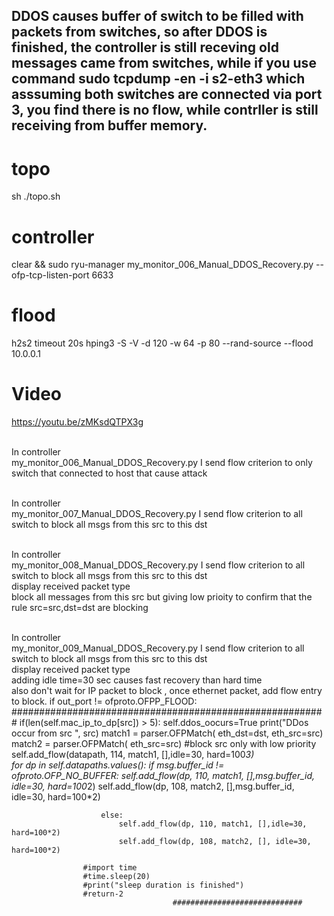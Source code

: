 ## DDOS causes buffer of switch to be filled with packets from switches, so after DDOS is finished, the controller is still receving old messages came from switches, while if you use command sudo tcpdump -en -i s2-eth3 which asssuming both switches are connected via port 3, you find there is no flow, while contrller is still receiving from buffer memory.
# topo
sh ./topo.sh


# controller
clear && sudo ryu-manager my_monitor_006_Manual_DDOS_Recovery.py   --ofp-tcp-listen-port 6633


# flood
 h2s2 timeout 20s hping3 -S -V -d 120 -w 64 -p 80 --rand-source --flood 10.0.0.1
 
 # Video
https://youtu.be/zMKsdQTPX3g

<br> In controller <br>
my_monitor_006_Manual_DDOS_Recovery.py              I send flow criterion to only switch that connected to host that cause attack <br>


<br> In controller <br>
my_monitor_007_Manual_DDOS_Recovery.py              I send flow criterion to all switch to block all msgs from this src to this dst  <br>



<br> In controller <br>
my_monitor_008_Manual_DDOS_Recovery.py              I send flow criterion to all switch to block all msgs from this src to this dst  <br>
                                                    display received packet type <br>
                                                    block all messages from this src but giving low prioity to confirm that the rule src=src,dst=dst are blocking 


<br> In controller <br>
my_monitor_009_Manual_DDOS_Recovery.py              I send flow criterion to all switch to block all msgs from this src to this dst  <br>
                                                    display received packet type <br>
                                                    adding idle time=30 sec causes fast recovery than hard time <br>
                                                    also don't wait for IP packet to block , once ethernet packet, add flow entry to block.
                                                            if out_port != ofproto.OFPP_FLOOD:
            #########################################################
            if(len(self.mac_ip_to_dp[src]) > 5):
                    self.ddos_oocurs=True
                    print("DDos occur from src ", src)
                    match1 = parser.OFPMatch( eth_dst=dst, eth_src=src)
                    match2 = parser.OFPMatch( eth_src=src)     #block src only with low priority
                    self.add_flow(datapath, 114, match1, [],idle=30, hard=100*3)  					
                    for dp in self.datapaths.values():
                        if msg.buffer_id != ofproto.OFP_NO_BUFFER:
                            self.add_flow(dp, 110, match1, [],msg.buffer_id, idle=30, hard=100*2)
                            self.add_flow(dp, 108, match2, [],msg.buffer_id, idle=30, hard=100*2)
							
                        else:
                            self.add_flow(dp, 110, match1, [],idle=30, hard=100*2)
                            self.add_flow(dp, 108, match2, [], idle=30, hard=100*2)
					
                    #import time
                    #time.sleep(20)
                    #print("sleep duration is finished")
                    #return-2                                        
                                        #############################    

